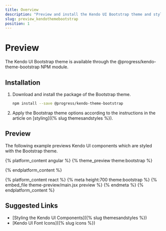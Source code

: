 ```yaml
---
title: Overview
description: "Preview and install the Kendo UI Bootstrap theme and style the Kendo UI components in Angular and React projects."
slug: preview_kendothemebootstrap
position: 1
---
```


# Preview

The Kendo UI Bootstrap theme is available through the @progress/kendo-theme-bootstrap NPM module.

## Installation

1. Download and install the package of the Bootstrap theme.

    ```bash
    npm install --save @progress/kendo-theme-bootstrap
    ```

1. Apply the Bootstrap theme options according to the instructions in the article on [styling]({% slug themesandstyles %}).

## Preview

The following example previews Kendo UI components which are styled with the Bootstrap theme.

{% platform_content angular %}
{% theme_preview theme:bootstrap %}
<script async src="{% asset_path theme-preview.js %}"></script>
{% endplatform_content %}

{% platform_content react %}
{% meta height:700 theme:bootstrap %}
{% embed_file theme-preview/main.jsx preview %}
{% endmeta %}
{% endplatform_content %}

## Suggested Links

* [Styling the Kendo UI Components]({% slug themesandstyles %})
* [Kendo UI Font Icons]({% slug icons %})
